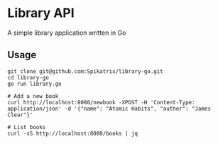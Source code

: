# Library API

A simple library application written in Go

## Usage

```
git clone git@github.com:Spikatrix/library-go.git
cd library-go
go run library.go

# Add a new book
curl http://localhost:8080/newbook -XPOST -H 'Content-Type: application/json' -d '{"name": "Atomic Habits", "author": "James Clear"}'

# List books
curl -sS http://localhost:8080/books | jq
```
